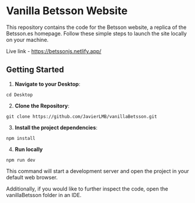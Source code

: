 # Vanilla Betsson Website

This repository contains the code for the Betsson website, a replica of the Betsson.es homepage. Follow these simple steps to launch the site locally on your machine.

Live link - https://betssonjs.netlify.app/

## Getting Started

1. **Navigate to your Desktop**:

`cd Desktop`

2. **Clone the Repository**:

`git clone https://github.com/JavierLMB/vanillaBetsson.git`

3. **Install the project dependencies**:

`npm install`

4. **Run locally**

`npm run dev`

This command will start a development server and open the project in your default web browser.

Additionally, if you would like to further inspect the code, open the vanillaBetsson folder in an IDE.
